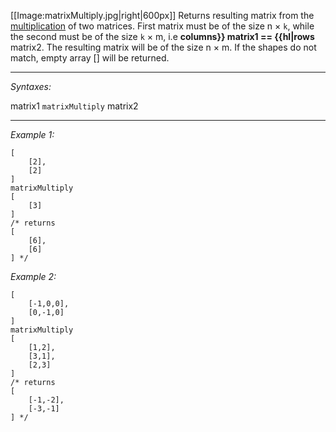 [[Image:matrixMultiply.jpg|right|600px]]
Returns resulting matrix from the [multiplication](https://en.wikipedia.org/wiki/Matrix_multiplication) of two matrices. First matrix must be of the size n &times; `k`, while the second must be of the size `k` &times; m, i.e **columns}} matrix1 == {{hl|rows** matrix2. The resulting matrix will be of the size n &times; m. If the shapes do not match, empty array [] will be returned.


---
*Syntaxes:*

matrix1 `matrixMultiply` matrix2

---
*Example 1:*

```sqf
[
	[2],
	[2]
] 
matrixMultiply 
[ 
	[3] 
]
/* returns 
[
	[6],
	[6]
] */
```

*Example 2:*

```sqf
[
	[-1,0,0],
	[0,-1,0]
] 
matrixMultiply 
[
	[1,2],
	[3,1],
	[2,3]
] 
/* returns 
[
	[-1,-2],
	[-3,-1]
] */
```
